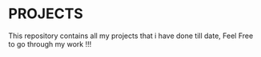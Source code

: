 # PROJECTS
This repository contains all my projects that i have done till date, Feel Free to go through my work !!!
